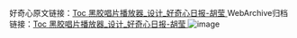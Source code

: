 好奇心原文链接：[Toc 黑胶唱片播放器_设计_好奇心日报-胡莹 ](https://www.qdaily.com/articles/11132.html)
WebArchive归档链接：[Toc 黑胶唱片播放器_设计_好奇心日报-胡莹 ](http://web.archive.org/web/20161102051615/http://www.qdaily.com:80/articles/11132.html)
![image](http://ww3.sinaimg.cn/large/007d5XDply1g3wcvzwvdgj30u03btts0)